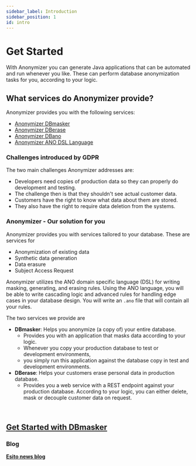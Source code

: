 ```yaml
---
sidebar_label: Introduction
sidebar_position: 1
id: intro
---
```



# Get Started

With Anonymizer you can generate Java applications that can be automated and run whenever you like.
These can perform database anonymization tasks for you, according to your logic.

## What services do Anonymizer provide?

Anonymizer provides you with the following services:

- [Anonymizer DBmasker](./services/dbmasker-product.md)
- [Anonymizer DBerase](./services/dberase-product.md)
- [Anonymizer DBano](./services/dbano-product.md)
- [Anonymizer ANO DSL Language](#)

### Challenges introduced by GDPR

The two main challenges Anonymizer addresses are:

- Developers need copies of production data so they can properly do development and testing.
- The challenge then is that they shouldn't see actual customer data.
- Customers have the right to know what data about them are stored.
- They also have the right to require data deletion from the systems.

### Anonymizer - Our solution for you

Anonymizer provides you with services tailored to your database. These are services for

- Anonymization of existing data
- Synthetic data generation
- Data erasure
- Subject Access Request

Anonymizer utilizes the ANO domain specific language (DSL) for writing masking, generating, and erasing rules.
 Using the ANO language, you will be able to write cascading logic and
 advanced rules for handling edge cases in your database design.
 You will write an `.ano` file that will contain all your rules.

The two services we provide are

- **DBmasker**: Helps you anonymize (a copy of) your entire database.
  - Provides you with an application that masks data according to your logic.
  - Whenever you copy your production database to test or development environments,
  - you simply run this application against the database copy in test and development environments.
- **DBerase**: Helps your customers erase personal data in production database.
  - Provides you a web service with a REST endpoint against your production database. According to your logic,
    you can either delete, mask or decouple customer data on request.

&nbsp;

## [Get Started with DBmasker](./get-started-with-dbmasker/dbmasker-get-started-overview.md)

### Blog

**[Esito news blog](https://www.esito.no/en/news/)**
